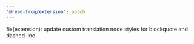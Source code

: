 ```yaml
---
"@read-frog/extension": patch
---
```


fix(extension): update custom translation node styles for blockquote and dashed line

